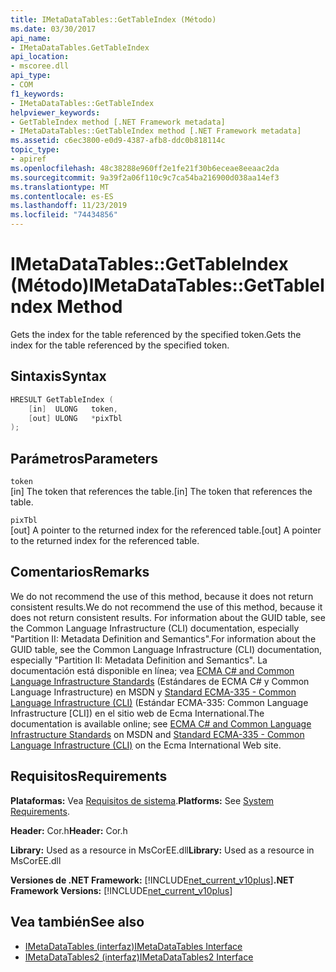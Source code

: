 ```yaml
---
title: IMetaDataTables::GetTableIndex (Método)
ms.date: 03/30/2017
api_name:
- IMetaDataTables.GetTableIndex
api_location:
- mscoree.dll
api_type:
- COM
f1_keywords:
- IMetaDataTables::GetTableIndex
helpviewer_keywords:
- GetTableIndex method [.NET Framework metadata]
- IMetaDataTables::GetTableIndex method [.NET Framework metadata]
ms.assetid: c6ec3800-e0d9-4387-afb8-ddc0b818114c
topic_type:
- apiref
ms.openlocfilehash: 48c38288e960ff2e1fe21f30b6eceae8eeaac2da
ms.sourcegitcommit: 9a39f2a06f110c9c7ca54ba216900d038aa14ef3
ms.translationtype: MT
ms.contentlocale: es-ES
ms.lasthandoff: 11/23/2019
ms.locfileid: "74434856"
---
```

# <a name="imetadatatablesgettableindex-method"></a><span data-ttu-id="f9539-102">IMetaDataTables::GetTableIndex (Método)</span><span class="sxs-lookup"><span data-stu-id="f9539-102">IMetaDataTables::GetTableIndex Method</span></span>
<span data-ttu-id="f9539-103">Gets the index for the table referenced by the specified token.</span><span class="sxs-lookup"><span data-stu-id="f9539-103">Gets the index for the table referenced by the specified token.</span></span>  
  
## <a name="syntax"></a><span data-ttu-id="f9539-104">Sintaxis</span><span class="sxs-lookup"><span data-stu-id="f9539-104">Syntax</span></span>  
  
```cpp  
HRESULT GetTableIndex (  
    [in]  ULONG   token,  
    [out] ULONG   *pixTbl  
);  
```  
  
## <a name="parameters"></a><span data-ttu-id="f9539-105">Parámetros</span><span class="sxs-lookup"><span data-stu-id="f9539-105">Parameters</span></span>  
 `token`  
 <span data-ttu-id="f9539-106">[in] The token that references the table.</span><span class="sxs-lookup"><span data-stu-id="f9539-106">[in] The token that references the table.</span></span>  
  
 `pixTbl`  
 <span data-ttu-id="f9539-107">[out] A pointer to the returned index for the referenced table.</span><span class="sxs-lookup"><span data-stu-id="f9539-107">[out] A pointer to the returned index for the referenced table.</span></span>  
  
## <a name="remarks"></a><span data-ttu-id="f9539-108">Comentarios</span><span class="sxs-lookup"><span data-stu-id="f9539-108">Remarks</span></span>  
 <span data-ttu-id="f9539-109">We do not recommend the use of this method, because it does not return consistent results.</span><span class="sxs-lookup"><span data-stu-id="f9539-109">We do not recommend the use of this method, because it does not return consistent results.</span></span> <span data-ttu-id="f9539-110">For information about the GUID table, see the Common Language Infrastructure (CLI) documentation, especially "Partition II: Metadata Definition and Semantics".</span><span class="sxs-lookup"><span data-stu-id="f9539-110">For information about the GUID table, see the Common Language Infrastructure (CLI) documentation, especially "Partition II: Metadata Definition and Semantics".</span></span> <span data-ttu-id="f9539-111">La documentación está disponible en línea; vea [ECMA C# and Common Language Infrastructure Standards](https://go.microsoft.com/fwlink/?LinkID=99212) (Estándares de ECMA C# y Common Language Infrastructure) en MSDN y [Standard ECMA-335 - Common Language Infrastructure (CLI)](https://go.microsoft.com/fwlink/?LinkID=65552) (Estándar ECMA-335: Common Language Infrastructure [CLI]) en el sitio web de Ecma International.</span><span class="sxs-lookup"><span data-stu-id="f9539-111">The documentation is available online; see [ECMA C# and Common Language Infrastructure Standards](https://go.microsoft.com/fwlink/?LinkID=99212) on MSDN and [Standard ECMA-335 - Common Language Infrastructure (CLI)](https://go.microsoft.com/fwlink/?LinkID=65552) on the Ecma International Web site.</span></span>  
  
## <a name="requirements"></a><span data-ttu-id="f9539-112">Requisitos</span><span class="sxs-lookup"><span data-stu-id="f9539-112">Requirements</span></span>  
 <span data-ttu-id="f9539-113">**Plataformas:** Vea [Requisitos de sistema](../../../../docs/framework/get-started/system-requirements.md).</span><span class="sxs-lookup"><span data-stu-id="f9539-113">**Platforms:** See [System Requirements](../../../../docs/framework/get-started/system-requirements.md).</span></span>  
  
 <span data-ttu-id="f9539-114">**Header:** Cor.h</span><span class="sxs-lookup"><span data-stu-id="f9539-114">**Header:** Cor.h</span></span>  
  
 <span data-ttu-id="f9539-115">**Library:** Used as a resource in MsCorEE.dll</span><span class="sxs-lookup"><span data-stu-id="f9539-115">**Library:** Used as a resource in MsCorEE.dll</span></span>  
  
 <span data-ttu-id="f9539-116">**Versiones de .NET Framework:** [!INCLUDE[net_current_v10plus](../../../../includes/net-current-v10plus-md.md)]</span><span class="sxs-lookup"><span data-stu-id="f9539-116">**.NET Framework Versions:** [!INCLUDE[net_current_v10plus](../../../../includes/net-current-v10plus-md.md)]</span></span>  
  
## <a name="see-also"></a><span data-ttu-id="f9539-117">Vea también</span><span class="sxs-lookup"><span data-stu-id="f9539-117">See also</span></span>

- [<span data-ttu-id="f9539-118">IMetaDataTables (interfaz)</span><span class="sxs-lookup"><span data-stu-id="f9539-118">IMetaDataTables Interface</span></span>](../../../../docs/framework/unmanaged-api/metadata/imetadatatables-interface.md)
- [<span data-ttu-id="f9539-119">IMetaDataTables2 (interfaz)</span><span class="sxs-lookup"><span data-stu-id="f9539-119">IMetaDataTables2 Interface</span></span>](../../../../docs/framework/unmanaged-api/metadata/imetadatatables2-interface.md)
